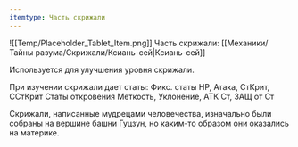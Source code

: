 ```yaml
---
itemtype: Часть скрижали
---
```

![[Temp/Placeholder_Tablet_Item.png]]
Часть скрижали: [[Механики/Тайны разума/Скрижали/Ксиань-сей|Ксиань-сей]]

Используется для улучшения уровня скрижали.

При изучении скрижали дает статы:
Фикс. статы HP, Атака, СтКрит, ССтКрит
Статы откровения Меткость, Уклонение, АТК Ст, ЗАЩ от Ст

Скрижали, написанные мудрецами человечества, изначально были собраны на вершине башни Гуцзун, но каким-то образом они оказались на материке.
